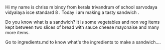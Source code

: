 Hi my name is chriss m binoy from kerala trivandrum of school sarvodaya vidyalaya isce standard 8 .
Today i am making a tasty sandwich .

Do you know what is a sandwich?
It is some vegetables and non veg items kept between two slices of bread with sauce cheese mayonaise and many more items.

Go to ingredients.md to know what's the ingredients to make a sandwich....